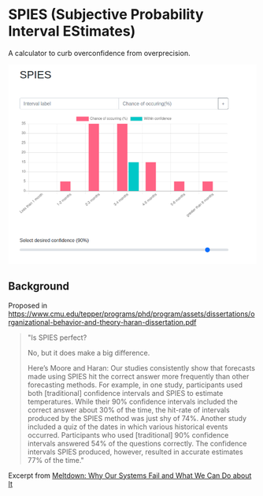 # SPIES (Subjective Probability Interval EStimates)

A calculator to curb overconfidence from overprecision.

![Preview](demo.png)

## Background
Proposed in https://www.cmu.edu/tepper/programs/phd/program/assets/dissertations/organizational-behavior-and-theory-haran-dissertation.pdf

> "Is SPIES perfect?
>
> No, but it does make a big difference.
>
> Here’s Moore and Haran: Our studies consistently show that forecasts made using SPIES hit the correct answer more frequently than other forecasting methods. For example, in one study, participants used both [traditional] confidence intervals and SPIES to estimate temperatures. While their 90% confidence intervals included the correct answer about 30% of the time, the hit-rate of intervals produced by the SPIES method was just shy of 74%. Another study included a quiz of the dates in which various historical events occurred. Participants who used [traditional] 90% confidence intervals answered 54% of the questions correctly. The confidence intervals SPIES produced, however, resulted in accurate estimates 77% of the time." 

Excerpt from [Meltdown: Why Our Systems Fail and What We Can Do about It](https://www.amazon.com.au/Meltdown-Systems-Fail-What-About/dp/0735222630) 
